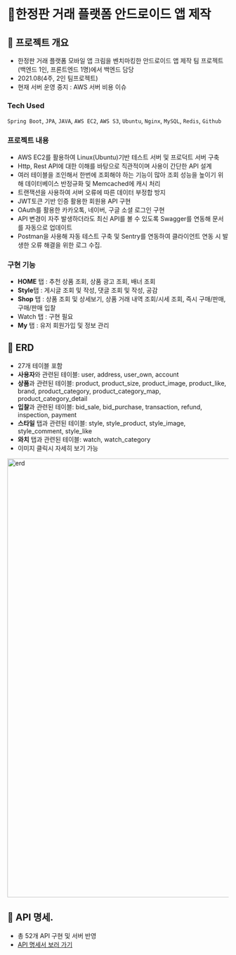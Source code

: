# 📱한정판 거래 플랫폼 안드로이드 앱 제작 
## 💫 프로젝트 개요
+ 한정판 거래 플랫폼 모바일 앱 크림을 벤치마킹한 안드로이드 앱 제작 팀 프로젝트(백엔드 1인, 프론트엔드 1명)에서 백엔드 담당
+ 2021.08(4주, 2인 팀프로젝트)
+ 현재 서버 운영 중지 : AWS 서버 비용 이슈
### Tech Used
```Spring Boot```, ```JPA```, ```JAVA```, ```AWS EC2```, ```AWS S3```, ```Ubuntu```, ```Nginx```, ```MySQL```, ```Redis```, ```Github```
### 프로젝트 내용
+ AWS EC2를 활용하여 Linux(Ubuntu)기반 테스트 서버 및 프로덕트 서버 구축
+ Http, Rest API에 대한 이해를 바탕으로 직관적이며 사용이 간단한 API 설계
+ 여러 테이블을 조인해서 한번에 조회해야 하는 기능이 많아 조회 성능을 높이기 위해 데이터베이스 반정규화 및 Memcached에 캐시 처리
+ 트랜잭션을 사용하여 서버 오류에 따른 데이터 부정합 방지
+ JWT토큰 기반 인증 활용한 회원용 API 구현
+ OAuth를 활용한 카카오톡, 네이버, 구글 소셜 로그인 구현
+ API 변경이 자주 발생하더라도 최신 API를 볼 수 있도록 Swagger를 연동해 문서를 자동으로 업데이트
+ Postman을 사용해 자동 테스트 구축 및 Sentry를 연동하여 클라이언트 연동 시 발생한 오류 해결을 위한 로그 수집.
### 구현 기능
+ **HOME** 탭 : 추천 상품 조회, 상품 광고 조회, 배너 조회
+ **Style**탭 : 게시글 조회 및 작성, 댓글 조회 및 작성, 공감
+ **Shop** 탭 : 상품 조회 및 상세보기, 상품 거래 내역 조회/시세 조회, 즉시 구매/판매, 구매/판매 입찰
+ Watch 탭 : 구현 필요
+ **My** 탭 : 유저 회원가입 및 정보 관리
## 💫 ERD
+ 27개 테이블 포함
+ **사용자**와 관련된 테이블: user, address, user_own, account
+ **상품**과 관련된 테이블: product, product_size, product_image, product_like, brand, product_category, product_category_map, product_category_detail
+ **입찰**과 관련된 테이블: bid_sale, bid_purchase, transaction, refund, inspection, payment
+ **스타일** 탭과 관련된 테이블: style, style_product, style_image, style_comment, style_like
+ **와치** 탭과 관련된 테이블: watch, watch_category
+ 이미지 클릭시 자세히 보기 가능
<img src="./docs/kream-ERD.png" width="1000px" title="erd"/>

## 💫 API 명세. 
+ 총 52개 API 구현 및 서버 반영
+ [API 명세서 보러 가기](https://docs.google.com/spreadsheets/d/1m8Sab7yxR_N4J4VQIaqBq_JzDNqbS6DSYG9yXiEt4Fw/edit#gid=1547391951)

